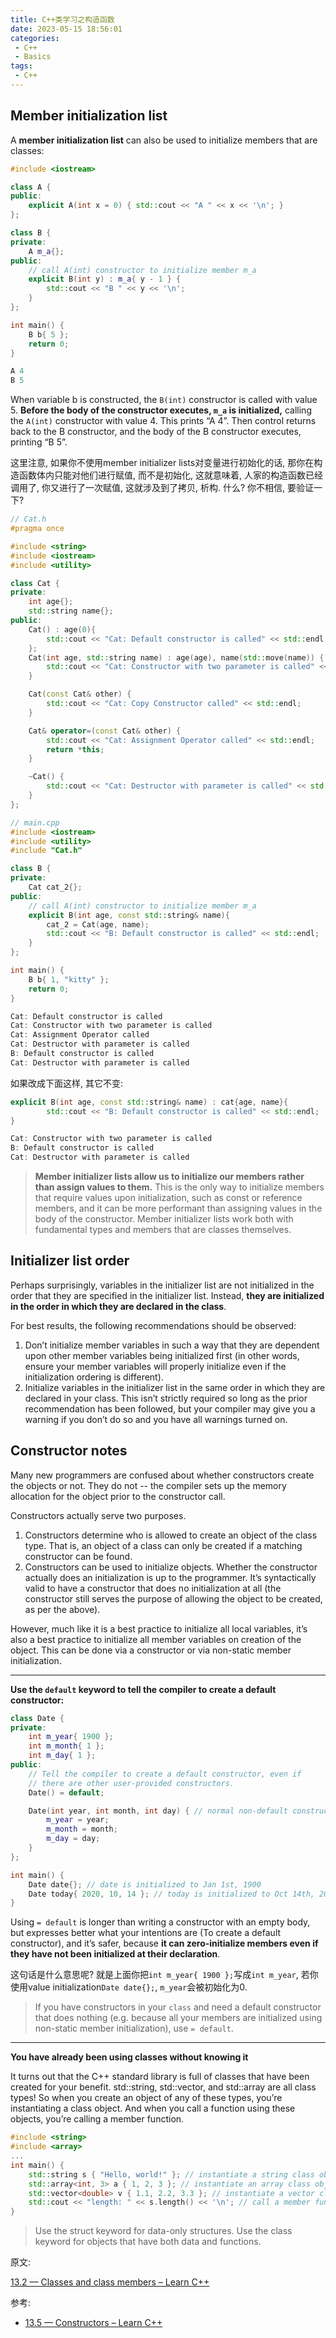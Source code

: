 ```yaml
---
title: C++类学习之构造函数
date: 2023-05-15 18:56:01
categories:
 - C++
 - Basics
tags:
 - C++
---
```


## Member initialization list

A **member initialization list** can also be used to initialize members that are classes: 

```cpp
#include <iostream>

class A {
public:
    explicit A(int x = 0) { std::cout << "A " << x << '\n'; }
};

class B {
private:
    A m_a{};
public:
    // call A(int) constructor to initialize member m_a
    explicit B(int y) : m_a{ y - 1 } {
        std::cout << "B " << y << '\n';
    }
};

int main() {
    B b{ 5 };
    return 0;
}

A 4
B 5
```

When variable b is constructed, the `B(int)` constructor is called with value 5. **Before the body of the constructor executes, `m_a` is initialized,** calling the `A(int)` constructor with value 4. This prints “A 4”. Then control returns back to the B constructor, and the body of the B constructor executes, printing “B 5”. 

这里注意, 如果你不使用member initializer lists对变量进行初始化的话, 那你在构造函数体内只能对他们进行赋值, 而不是初始化, 这就意味着, 人家的构造函数已经调用了, 你又进行了一次赋值, 这就涉及到了拷贝, 析构. 什么? 你不相信, 要验证一下?

```c++
// Cat.h
#pragma once

#include <string>
#include <iostream>
#include <utility>

class Cat {
private:
    int age{};
    std::string name{};
public:
    Cat() : age(0){
        std::cout << "Cat: Default constructor is called" << std::endl;
    };
    Cat(int age, std::string name) : age(age), name(std::move(name)) {
        std::cout << "Cat: Constructor with two parameter is called" << std::endl;
    }

    Cat(const Cat& other) {
        std::cout << "Cat: Copy Constructor called" << std::endl;
    }

    Cat& operator=(const Cat& other) {
        std::cout << "Cat: Assignment Operator called" << std::endl;
        return *this;
    }

    ~Cat() {
        std::cout << "Cat: Destructor with parameter is called" << std::endl;
    }
};
```

```c++
// main.cpp
#include <iostream>
#include <utility>
#include "Cat.h"

class B {
private:
    Cat cat_2{};
public:
    // call A(int) constructor to initialize member m_a
    explicit B(int age, const std::string& name){
        cat_2 = Cat(age, name);
        std::cout << "B: Default constructor is called" << std::endl;
    }
};

int main() {
    B b{ 1, "kitty" };
    return 0;
}

Cat: Default constructor is called
Cat: Constructor with two parameter is called
Cat: Assignment Operator called
Cat: Destructor with parameter is called
B: Default constructor is called
Cat: Destructor with parameter is called
```

如果改成下面这样, 其它不变:

```cpp
explicit B(int age, const std::string& name) : cat{age, name}{
        std::cout << "B: Default constructor is called" << std::endl;
}

Cat: Constructor with two parameter is called
B: Default constructor is called
Cat: Destructor with parameter is called
```

> **Member initializer lists allow us to initialize our members rather than assign values to them.** This is the only way to initialize members that require values upon initialization, such as const or reference members, and it can be more performant than assigning values in the body of the constructor. Member initializer lists work both with fundamental types and members that are classes themselves. 

## Initializer list order

Perhaps surprisingly, variables in the initializer list are not initialized in the order that they are specified in the initializer list. Instead, **they are initialized in the order in which they are declared in the class**.

For best results, the following recommendations should be observed:

1. Don’t initialize member variables in such a way that they are dependent upon other member variables being initialized first (in other words, ensure your member variables will properly initialize even if the initialization ordering is different).
2. Initialize variables in the initializer list in the same order in which they are declared in your class. This isn’t strictly required so long as the prior recommendation has been followed, but your compiler may give you a warning if you don’t do so and you have all warnings turned on.

## Constructor notes

Many new programmers are confused about whether constructors create the objects or not. They do not -- the compiler sets up the memory allocation for the object prior to the constructor call.

Constructors actually serve two purposes.

1. Constructors determine who is allowed to create an object of the class type. That is, an object of a class can only be created if a matching constructor can be found.
2. Constructors can be used to initialize objects. Whether the constructor actually does an initialization is up to the programmer. It’s syntactically valid to have a constructor that does no initialization at all (the constructor still serves the purpose of allowing the object to be created, as per the above).

However, much like it is a best practice to initialize all local variables, it’s also a best practice to initialize all member variables on creation of the object. This can be done via a constructor or via non-static member initialization.

---

**Use the `default` keyword to tell the compiler to create a default constructor:**

```c++
class Date {
private:
    int m_year{ 1900 };
    int m_month{ 1 };
    int m_day{ 1 };
public:
    // Tell the compiler to create a default constructor, even if
    // there are other user-provided constructors.
    Date() = default;

    Date(int year, int month, int day) { // normal non-default constructor
        m_year = year;
        m_month = month;
        m_day = day;
    }
};

int main() {
    Date date{}; // date is initialized to Jan 1st, 1900
    Date today{ 2020, 10, 14 }; // today is initialized to Oct 14th, 2020
}
```

Using `= default` is longer than writing a constructor with an empty body, but expresses better what your intentions are (To create a default constructor), and it’s safer, because **it can zero-initialize members even if they have not been initialized at their declaration**. 

这句话是什么意思呢?  就是上面你把`int m_year{ 1900 };`写成`int m_year`, 若你使用value initialization`Date date{};`,  `m_year`会被初始化为0. 

> If you have constructors in your `class` and need a default constructor that does nothing (e.g. because all your members are initialized using non-static member initialization), use `= default`.

---

**You have already been using classes without knowing it**

It turns out that the C++ standard library is full of classes that have been created for your benefit. std::string, std::vector, and std::array are all class types! So when you create an object of any of these types, you’re instantiating a class object. And when you call a function using these objects, you’re calling a member function.

```c++
#include <string>
#include <array>
...
int main() {
    std::string s { "Hello, world!" }; // instantiate a string class object
    std::array<int, 3> a { 1, 2, 3 }; // instantiate an array class object
    std::vector<double> v { 1.1, 2.2, 3.3 }; // instantiate a vector class object
    std::cout << "length: " << s.length() << '\n'; // call a member function
}
```

> Use the struct keyword for data-only structures. Use the class keyword for objects that have both data and functions.

原文:

[13.2 — Classes and class members – Learn C++](https://www.learncpp.com/cpp-tutorial/classes-and-class-members/)

参考:

- [13.5 — Constructors – Learn C++](https://www.learncpp.com/cpp-tutorial/constructors/)
